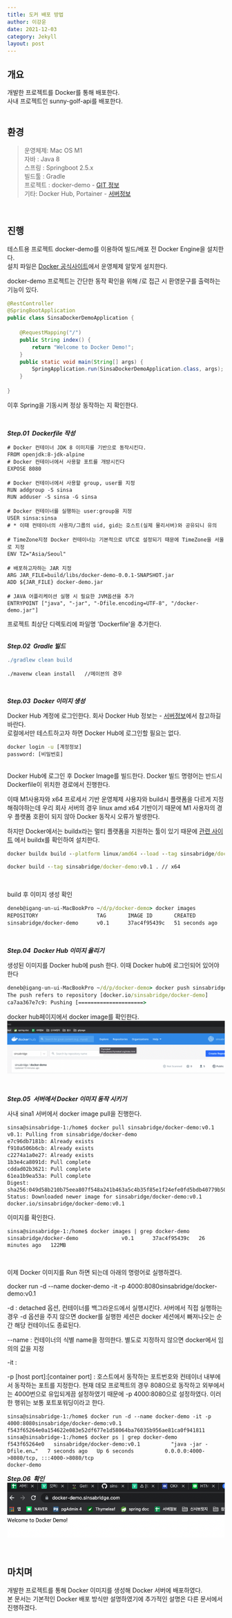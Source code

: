 ```yaml
---
title: 도커 배포 방법
author: 이강운
date: 2021-12-03
category: Jekyll
layout: post
---
```


개요
-------------

개발한 프로젝트를 Docker를 통해 배포한다.<br>
사내 프로젝트인 sunny-golf-api를 배포한다.
<br><br>

환경
-------------
> 운영체제: Mac OS M1<br>
> 자바 : Java 8<br>
> 스프링 : Springboot 2.5.x<br> 
> 빌드툴 : Gradle<br>
> 프로젝트 : docker-demo - [GIT 정보][1]<br>
> 기타: Docker Hub, Portainer - [서버정보][2]

<br>

진행
-------------
테스트용 프로젝트 docker-demo를 이용하여 빌드/배포 전 Docker Engine을 설치한다.<br>
설치 파일은 [Docker 공식사이트][3]에서 운영체제 알맞게 설치한다.<br>

docker-demo 프로젝트는 간단한 동작 확인을 위해 /로 접근 시 환영문구를 출력하는 기능이 있다. 
```java
@RestController
@SpringBootApplication
public class SinsaDockerDemoApplication {

    @RequestMapping("/")
    public String index() {
        return "Welcome to Docker Demo!";
    }
    public static void main(String[] args) {
        SpringApplication.run(SinsaDockerDemoApplication.class, args);
    }

}
```

이후 Spring을 기동시켜 정상 동작하는 지 확인한다.<br>

<br>

***Step.01&nbsp; Dockerfile 작성***<br>
```docker
# Docker 컨테이너 JDK 8 이미지를 기반으로 동작시킨다.
FROM openjdk:8-jdk-alpine
# Docker 컨테이너에서 사용할 포트를 개방시킨다
EXPOSE 8080

# Docker 컨테이너에서 사용할 group, user를 지정
RUN addgroup -S sinsa
RUN adduser -S sinsa -G sinsa

# Docker 컨테이너를 실행하는 user:group을 지정
USER sinsa:sinsa
# * 이때 컨테이너의 사용자/그룹의 uid, gid는 호스트(실제 물리서버)와 공유되니 유의

# TimeZone지정 Docker 컨테이너는 기본적으로 UTC로 설정되기 때문에 TimeZone을 서울로 지정
ENV TZ="Asia/Seoul"

# 배포하고자하는 JAR 지정
ARG JAR_FILE=build/libs/docker-demo-0.0.1-SNAPSHOT.jar
ADD ${JAR_FILE} docker-demo.jar

# JAVA 어플리케이션 실행 시 필요한 JVM옵션을 추가
ENTRYPOINT ["java", "-jar", "-Dfile.encoding=UTF-8", "/docker-demo.jar"]
```

프로젝트 최상단 디렉토리에 파일명 'Dockerfile'을 추가한다.
<br><br>

***Step.02&nbsp; Gradle 빌드***<br>

```gradle
./gradlew clean build
```
```maven
./mavenw clean install   //메이븐의 경우
```

<br>

***Step.03&nbsp; Docker 이미지 생성***<br>

Docker Hub 계정에 로그인한다. 회사 Docker Hub 정보는 - [서버정보][2]에서 참고하길 바란다.<br>
로컬에서만 테스트하고자 하면 Docker Hub에 로그인할 필요는 없다.
```cmd
docker login -u [계정정보]
password: [비밀번호]
```
<br>
Docker Hub에 로그인 후 Docker Image를 빌드한다. Docker 빌드 명령어는 반드시 Dockerfile이 위치한 경로에서 진행한다.<br>


이때 M1사용자와 x64 프로세서 기반 운영체제 사용자와 build시 플랫폼을 다르게 지정해줘야하는데 우리 회사 서버의 경우 linux amd x64 기반이기 때문에 M1 사용자의 경우 플랫폼 호환이 되지 않아 Docker 동작시 오류가 발생한다.<br>

하지만 Docker에서는 buildx라는 멀티 플랫폼을 지원하는 툴이 있기 때문에 [관련 사이트][3] 에서 buildx를 확인하여 설치한다. <br>


```cmd 
docker buildx build --platform linux/amd64 --load --tag sinsabridge/docker-demo:v0.1 . // M1
```

```cmd 
docker build --tag sinsabridge/docker-demo:v0.1 . // x64 
```
<br>

build 후 이미지 생성 확인
```cmd
deneb@igang-un-ui-MacBookPro ~/d/p/docker-demo> docker images
REPOSITORY                   TAG       IMAGE ID       CREATED          SIZE
sinsabridge/docker-demo      v0.1      37ac4f95439c   51 seconds ago   122MB
```

<br>

***Step.04&nbsp; Docker Hub 이미지 올리기***<br>

생성된 이미지를 Docker hub에 push 한다. 이때 Docker hub에 로그인되어 있어야 한다<br>
```cmd
deneb@igang-un-ui-MacBookPro ~/d/p/docker-demo> docker push sinsabridge/docker-demo:v0.1
The push refers to repository [docker.io/sinsabridge/docker-demo]
ca7aa367e7c9: Pushing [=====================>                             ]  7.472MB/17.5MB

```

docker hub페이지에서 docker image를 확인한다.<br>
![docker hub 확인](/assets/images/_posts/docker/docker_01.png)

<br>

***Step.05&nbsp; 서버에서 Docker 이미지 동작 시키기***<br>

사내 sina1 서버에서 docker image pull을 진행한다.<br>

```shell
sinsa@sinsabridge-1:/home$ docker pull sinsabridge/docker-demo:v0.1
v0.1: Pulling from sinsabridge/docker-demo
e7c96db7181b: Already exists 
f910a506b6cb: Already exists 
c2274a1a0e27: Already exists 
1b3e4ca8091d: Pull complete 
cddad02b3621: Pull complete 
61ea1b9ea53a: Pull complete 
Digest: sha256:049d58b210b75eea807f548a241b463a5c4b35f85e1f24efe0fd5bdb40779b50
Status: Downloaded newer image for sinsabridge/docker-demo:v0.1
docker.io/sinsabridge/docker-demo:v0.1

```

이미지를 확인한다.<br>
```shell
sinsa@sinsabridge-1:/home$ docker images | grep docker-demo
sinsabridge/docker-demo              v0.1      37ac4f95439c   26 minutes ago   122MB
```
<br>

이제 Docker 이미지를 Run 하면 되는데 아래의 명령어로 실행하겠다.

docker run -d --name docker-demo -it -p 4000:8080sinsabridge/docker-demo:v0.1

-d : detached 옵션, 컨테이너를 백그라운드에서 실행시킨다. 서버에서 직접 실행하는 경우 -d 옵션을 주지 않으면
docker를 실행한 세션은 docker 세션에서 빠져나오는 순간 해당 컨테이너도 종료된다.<br>

--name : 컨테이너의 식별 name을 정의한다. 별도로 지정하지 않으면 docker에서 임의의 값을 지정<br>

-it : <br>

-p [host port]:[container port] : 호스트에서 동작하는 포트번호와 컨테이너 내부에서 동작하는 포트를 지정한다. 현재 데모 프로젝트의 경우 8080으로 동작하고 외부에서는 4000번으로 유입되게끔 설정하였기 때문에
-p 4000:8080으로 설정하였다. 이러한 행위는 보통 포트포워딩이라고 한다.<br>

```shell
sinsa@sinsabridge-1:/home$ docker run -d --name docker-demo -it -p 4000:8080sinsabridge/docker-demo:v0.1
f543f65264e0a154622e083e52df677e1d58064ba76035b956ae81ca0f941811
sinsa@sinsabridge-1:/home$ docker ps | grep docker-demo
f543f65264e0   sinsabridge/docker-demo:v0.1          "java -jar -Dfile.en…"   7 seconds ago   Up 6 seconds          0.0.0.0:4000->8080/tcp, :::4000->8080/tcp                                                                                              docker-demo
```


***Step.06&nbsp; 확인***<br>
![docker hub 확인](/assets/images/_posts/docker/docker_02.png)

<br>

마치며
-------------
개발한 프로젝트를 통해 Docker 이미지를 생성해 Docker 서버에 배포하였다.<br>
본 문서는 기본적인 Docker 배포 방식만 설명하였기에 추가적인 설명은 다른 문서에서 진행하겠다.<br>

<br>


[1]: https://github.com/sinsa-bridge/sunny-golf-api

[2]: https://docs.google.com/spreadsheets/d/1LoUkgDEFxzyPy2gPzXG0IDIT0vRcqf-rSvPzUhbWWWY/edit#gid=0

[3]: https://docs.docker.com/engine/install/

[4]: https://docs.docker.com/buildx/working-with-buildx/